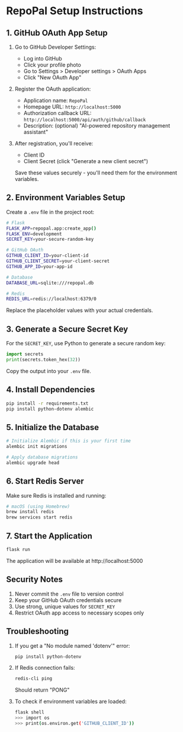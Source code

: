 # RepoPal Setup Instructions

## 1. GitHub OAuth App Setup

1. Go to GitHub Developer Settings:
   - Log into GitHub
   - Click your profile photo
   - Go to Settings > Developer settings > OAuth Apps
   - Click "New OAuth App"

2. Register the OAuth application:
   - Application name: `RepoPal`
   - Homepage URL: `http://localhost:5000`
   - Authorization callback URL: `http://localhost:5000/api/auth/github/callback`
   - Description: (optional) "AI-powered repository management assistant"

3. After registration, you'll receive:
   - Client ID
   - Client Secret (click "Generate a new client secret")

   Save these values securely - you'll need them for the environment variables.

## 2. Environment Variables Setup

Create a `.env` file in the project root:

```bash
# Flask
FLASK_APP=repopal.app:create_app()
FLASK_ENV=development
SECRET_KEY=your-secure-random-key

# GitHub OAuth
GITHUB_CLIENT_ID=your-client-id
GITHUB_CLIENT_SECRET=your-client-secret
GITHUB_APP_ID=your-app-id

# Database
DATABASE_URL=sqlite:///repopal.db

# Redis
REDIS_URL=redis://localhost:6379/0
```

Replace the placeholder values with your actual credentials.

## 3. Generate a Secure Secret Key

For the `SECRET_KEY`, use Python to generate a secure random key:

```python
import secrets
print(secrets.token_hex(32))
```

Copy the output into your `.env` file.

## 4. Install Dependencies

```bash
pip install -r requirements.txt
pip install python-dotenv alembic
```

## 5. Initialize the Database

```bash
# Initialize Alembic if this is your first time
alembic init migrations

# Apply database migrations
alembic upgrade head
```

## 6. Start Redis Server

Make sure Redis is installed and running:

```bash
# macOS (using Homebrew)
brew install redis
brew services start redis
```

## 7. Start the Application

```bash
flask run
```

The application will be available at http://localhost:5000

## Security Notes

1. Never commit the `.env` file to version control
2. Keep your GitHub OAuth credentials secure
3. Use strong, unique values for `SECRET_KEY`
4. Restrict OAuth app access to necessary scopes only

## Troubleshooting

1. If you get a "No module named 'dotenv'" error:
   ```bash
   pip install python-dotenv
   ```

2. If Redis connection fails:
   ```bash
   redis-cli ping
   ```
   Should return "PONG"

3. To check if environment variables are loaded:
   ```bash
   flask shell
   >>> import os
   >>> print(os.environ.get('GITHUB_CLIENT_ID'))
   ```
